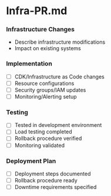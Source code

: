# Infra-PR.md

### Infrastructure Changes
- Describe infrastructure modifications
- Impact on existing systems

### Implementation
- [ ] CDK/Infrastructure as Code changes
- [ ] Resource configurations
- [ ] Security groups/IAM updates
- [ ] Monitoring/Alerting setup

### Testing
- [ ] Tested in development environment
- [ ] Load testing completed
- [ ] Rollback procedure verified
- [ ] Monitoring validated

### Deployment Plan
- [ ] Deployment steps documented
- [ ] Rollback procedure ready
- [ ] Downtime requirements specified
